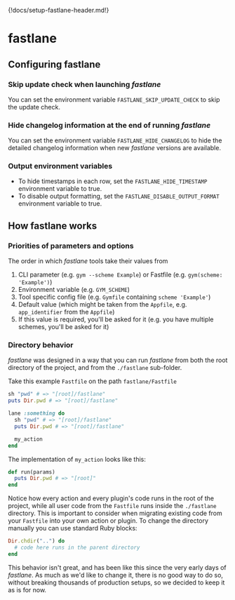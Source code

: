 {!docs/setup-fastlane-header.md!}

# fastlane

## Configuring fastlane

### Skip update check when launching _fastlane_

You can set the environment variable `FASTLANE_SKIP_UPDATE_CHECK` to skip the update check.

### Hide changelog information at the end of running _fastlane_

You can set the environment variable `FASTLANE_HIDE_CHANGELOG` to hide the detailed changelog information when new _fastlane_ versions are available.

### Output environment variables

- To hide timestamps in each row, set the `FASTLANE_HIDE_TIMESTAMP` environment variable to true.
- To disable output formatting, set the `FASTLANE_DISABLE_OUTPUT_FORMAT` environment variable to true.

## How fastlane works

### Priorities of parameters and options

The order in which _fastlane_ tools take their values from

1. CLI parameter (e.g. `gym --scheme Example`) or Fastfile (e.g. `gym(scheme: 'Example')`)
1. Environment variable (e.g. `GYM_SCHEME`)
1. Tool specific config file (e.g. `Gymfile` containing `scheme 'Example'`)
1. Default value (which might be taken from the `Appfile`, e.g. `app_identifier` from the `Appfile`)
1. If this value is required, you'll be asked for it (e.g. you have multiple schemes, you'll be asked for it)

### Directory behavior

_fastlane_ was designed in a way that you can run _fastlane_ from both the root directory of the project, and from the `./fastlane` sub-folder.

Take this example `Fastfile` on the path `fastlane/Fastfile`
```ruby
sh "pwd" # => "[root]/fastlane"
puts Dir.pwd # => "[root]/fastlane"

lane :something do
  sh "pwd" # => "[root]/fastlane"
  puts Dir.pwd # => "[root]/fastlane"

  my_action
end
```

The implementation of `my_action` looks like this:
```ruby
def run(params)
  puts Dir.pwd # => "[root]"
end
```

Notice how every action and every plugin's code runs in the root of the project, while all user code from the `Fastfile` runs inside the `./fastlane` directory. This is important to consider when migrating existing code from your `Fastfile` into your own action or plugin. To change the directory manually you can use standard Ruby blocks:

```ruby
Dir.chdir("..") do
  # code here runs in the parent directory
end
```

This behavior isn't great, and has been like this since the very early days of _fastlane_. As much as we'd like to change it, there is no good way to do so, without breaking thousands of production setups, so we decided to keep it as is for now.